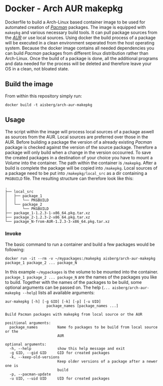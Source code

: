 # Docker - Arch AUR makepkg

Dockerfile to build a Arch-Linux based container image to be used for automated creation of *[Pacman](https://wiki.archlinux.org/index.php/Pacman)* packages. The image is equipped with `makepkg` and various necessary build tools. It can pull package sources from the *[AUR](https://aur.archlinux.org/)* or use local sources.
Using docker the build process of a package will be executed in a clean environment seperated from the host operating system. Because the docker image contains all needed dependencies you can build *Pacman* packages from different linux distribution rather than Arch-Linux. Once the build of a package is done, all the additional programs and data needed for the process will be deleted and therefore leave your OS in a clean, not bloated state.

## Build the image

From within this repository simply run:

```
docker build -t aisberg/arch-aur-makepkg
```

## Usage

The script within the image will process local sources of a package aswell as sources from the AUR. Local sources are preferred over those in the AUR. Before building a package the version of a already existing *Pacman* package is checked against the version of the source package. Therefore a package will only build when a change in the version occourred.
To save the created packages in a destination of your choice you have to mount a *Volume* into the container. The path within the container is `/makepkg`. After a build is complete the package will be copied into `/makepkg`. Local sources of a package need to be put into `/makepkg/local_src` as a dir containing a `PKGBUILD` file. The resulting structure can therefore look like this:

```
.
├── local_src
│   ├── package_1
│   │   └── PKGBUILD
│   └── package_2
│       └── PKGBUILD
├── package_1-1.2.3-1-x86_64.pkg.tar.xz
├── package_2-1.2.3-2-x86_64.pkg.tar.xz
└── package_N-from-AUR-1.2.3-3-x86_64.pkg.tar.xz
```

### Invoke

The basic command to run a container and build a few packages would be following:

```
docker run -it --rm -v ~/mypackages:/makepkg aisberg/arch-aur-makepkg package_1 package_2 ... package_N
```

In this example `~/mypackages` is the volume to be mounted into the container. `package_1 package_2 ... package_N` are the names of the packages you like to build.
Together with the names of the packages to be build, some optional arguments can be passed on. The help (`... aisberg/arch-aur-makepkg --help`) lists all available arguments:

```
aur-makepkg [-h] [-g GID] [-k] [-p] [-u UID]
                   package_names [package_names ...]

Build Pacman packages with makepkg from local source or the AUR

positional arguments:
  package_names         Name fo packages to be build from local source or the
                        AUR

optional arguments:
  -h, --help            show this help message and exit
  -g GID, --gid GID     GID for created packages
  -k, --keep-old-versions
                        Keep older versions of a package after a newer one is
                        build
  -p, --pacman-update
  -u UID, --uid UID     UID for created packages
```
